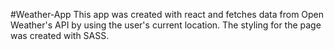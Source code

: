 #Weather-App
This app was created with react and fetches data from Open Weather's API by using the user's current location. The styling for the page was created with SASS.
